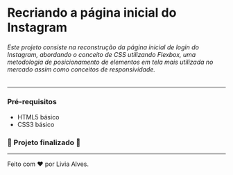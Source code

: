 # Recriando a página inicial do Instagram

###### Este projeto consiste na reconstrução da página inicial de login do Instagram, abordando o conceito de CSS utilizando Flexbox, uma metodologia de posicionamento de elementos em tela mais utilizada no mercado assim como conceitos de responsividade.

------

### Pré-requisitos

- HTML5 básico
- CSS3 básico

### :rocket: Projeto finalizado :rocket:

------

Feito com ❤️ por Livia Alves.